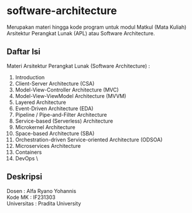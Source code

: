 # software-architecture
Merupakan materi hingga kode program untuk modul Matkul (Mata Kuliah) Arsitektur Perangkat Lunak (APL) atau Software Architecture.

## Daftar Isi
Materi Arsitektur Perangkat Lunak (Software Architecture) :
1. Introduction
2. Client-Server Architecture (CSA)
3. Model-View-Controller Architecture (MVC)
4. Model-View-ViewModel Architecture (MVVM)
5. Layered Architecture
6. Event-Driven Architecture (EDA)
7. Pipeline / Pipe-and-Filter Architecture
8. Service-based (Serverless) Architecture
9. Microkernel Architecture
10. Space-based Architecture (SBA)
11. Orchestration-driven Service-oriented Architecture (ODSOA)
12. Microservices Architecture
13. Containers
14. DevOps
\

## Deskripsi
Dosen       : Alfa Ryano Yohannis
\
Kode MK     : IF231303
\
Universitas : Pradita University
